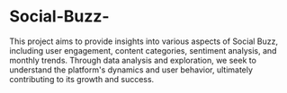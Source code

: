 # Social-Buzz-
This project aims to provide insights into various aspects of Social Buzz, including user engagement, content categories, sentiment analysis, and monthly trends. Through data analysis and exploration, we seek to understand the platform's dynamics and user behavior, ultimately contributing to its growth and success.
